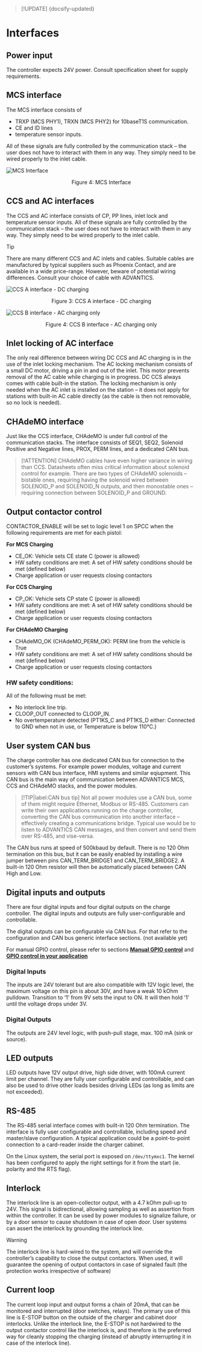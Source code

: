 > [!UPDATE] {docsify-updated}
# Interfaces

## Power input

The controller expects 24V power. Consult specification sheet for supply requirements.

## MCS interface

The MCS interface consists of 
- TRXP (MCS PHY1), TRXN (MCS PHY2) for 10baseT1S communication.
- CE and ID lines
- temperature sensor inputs.

All of these signals are fully controlled by the communication stack – the user does not have to interact with them in any way. They simply need to be wired properly to the inlet cable.

<div class="bigger-300">

![MCS Interface](images/MCS_inlet.svg "MCS Interface")
</div>
<figcaption style="text-align: center">Figure 4: MCS Interface</figcaption>

## CCS and AC interfaces

The CCS and AC interface consists of CP, PP lines, inlet lock and temperature sensor inputs. All of these signals are fully controlled by the communication stack – the user does not have to interact with them in any way. They simply need to be wired properly to the inlet cable.

> [!TIP]
> There are many different CCS and AC inlets and cables. Suitable cables are manufactured by typical suppliers such as Phoenix Contact, and are available in a wide price-range. However, beware of potential wiring differences. Consult your choice of cable with ADVANTICS.

<div class="bigger-300">

![CCS A interface - DC charging](images/ADM-CS-SECC_multipart_CCS_A.svg "CCS A interface - DC charging")
<figcaption style="text-align: center">Figure 3: CCS A interface - DC charging</figcaption>

![CCS B interface - AC charging only](images/ADM-CS-SECC_multipart_CCS_B.svg "CCS B interface - AC charging only")
</div>
<figcaption style="text-align: center">Figure 4: CCS B interface - AC charging only</figcaption>

## Inlet locking of AC interface

The only real difference between wiring DC CCS and AC charging is in the use of the inlet locking mechanism. The AC locking mechanism consists of a small DC motor, driving a pin in and out of the inlet. This motor prevents removal of the AC cable while charging is in progress. DC CCS always comes with cable built-in the station.
The locking mechanism is only needed when the AC inlet is installed on the station – it does not apply for stations with built-in AC cable directly (as the cable is then not removable, so no lock is needed).

## CHAdeMO interface

Just like the CCS interface, CHAdeMO is under full control of the communication stacks. The interface consists of SEQ1, SEQ2, Solenoid Positive and Negative lines, PROX, PERM lines, and a dedicated CAN bus.

> [!ATTENTION]
> CHAdeMO cables have even higher variance in wiring than CCS. Datasheets often miss critical information about solenoid control for example. There are two types of CHAdeMO solenoids – bistable ones, requiring having the solenoid wired between SOLENOID_P and SOLENOID_N outputs, and then monostable ones – requiring connection between SOLENOID_P and GROUND.

## Output contactor control

CONTACTOR_ENABLE will be set to logic level 1 on SPCC when the following requirements are met for each pistol:

**For MCS Charging**
- CE_OK: Vehicle sets CE state C (power is allowed)
- HW safety conditions are met: A set of HW safety conditions should be met (defined below)
- Charge application or user requests closing contactors

**For CCS Charging**
- CP_OK: Vehicle sets CP state C (power is allowed)
- HW safety conditions are met: A set of HW safety conditions should be met (defined below)
- Charge application or user requests closing contactors

**For CHAdeMO Charging**
- CHAdeMO_OK (CHAdeMO_PERM_OK): PERM line from the vehicle is True
- HW safety conditions are met: A set of HW safety conditions should be met (defined below)
- Charge application or user requests closing contactors

### HW safety conditions:
All of the following must be met:

- No interlock line trip.
- CLOOP_OUT connected to CLOOP_IN.
- No overtemperature detected (PT1KS_C and PT1KS_D either: Connected to GND when not in use, or Temperature is below 110°C.)

## User system CAN bus

The charge controller has one dedicated CAN bus for connection to the customer’s systems. For example power modules, voltage and current sensors with CAN bus interface, HMI systems and similar eqiupment. This CAN bus is the main way of communication between ADVANTICS MCS, CCS and CHAdeMO stacks, and the power modules.

> [!TIP|label:CAN bus tip]
> Not all power modules use a CAN bus, some of them might require Ethernet, Modbus or RS-485. Customers can write their own applications running on the charge controller, converting the CAN bus communication into another interface – effectively creating a communications bridge. Typical use would be to listen to ADVANTICS CAN messages, and then convert and send them over RS-485, and vise-versa.

The CAN bus runs at speed of 500kbaud by default. There is no 120 Ohm termination on this bus, but it can be easily enabled by installing a wire jumper between pins CAN_TERM_BRIDGE1 and CAN_TERM_BRIDGE2. A built-in 120 Ohm resistor will then be automatically placed between CAN High and Low.

## Digital inputs and outputs

There are four digital inputs and four digital outputs on the charge controller.
The digital inputs and outputs are fully user-configurable and controllable.

The digital outputs can be configurable via CAN bus. For that refer to the configuration and CAN bus generic interface sections. (not available yet)

For manual GPIO control, please refer to sections [**Manual GPIO control**](charge-controllers/sys3_user/gpios.md#manual_gpio_control) and [**GPIO control in your application**](charge-controllers/sys3_user/gpios.md#gpio_control_in_your_application)

### Digital Inputs
The inputs are 24V tolerant but are also compatible with 12V logic level, the maximum voltage on this pin is about 30V, and have a weak 10 kOhm pulldown.
Transition to ‘1' from 9V sets the input to ON. It will then hold '1’ until the voltage drops under 3V.

### Digital Outputs
The outputs are 24V level logic, with push-pull stage, max. 100 mA (sink or source).

## LED outputs
LED outputs have 12V output drive, high side driver, with 100mA current limit per channel. They are fully user configurable and controllable, and can also be used to drive other loads besides driving LEDs (as long as limits are not exceeded).

## RS-485
The RS-485 serial interface comes with built-in 120 Ohm termination. The interface is fully user configurable and controllable, including speed and master/slave configuration. A typical application could be a point-to-point connection to a card-reader inside the charger cabinet.

On the Linux system, the serial port is exposed on `/dev/ttymxc1`. The kernel has been configured to apply the right settings for it from the start (ie. polarity and the RTS flag).

## Interlock
The interlock line is an open-collector output, with a 4.7 kOhm pull-up to 24V. This signal is bidirectional, allowing sampling as well as assertion from within the controller. It can be used by power modules to signalize failure, or by a door sensor to cause shutdown in case of open door. User systems can assert the interlock by grounding the interlock line.

> [!WARNING]
> The interlock line is hard-wired to the system, and will override the controller’s capability to close the output contactors. When used, it will guarantee the opening of output contactors in case of signaled fault (the protection works irrespective of  software)

## Current loop
The current loop input and output forms a chain of 20mA, that can be monitored and interrupted (door switches, relays). The primary use of this line is E-STOP button on the outside of the charger and cabinet door interlocks. Unlike the interlock line, the E-STOP is not hardwired to the output contactor control like the interlock is, and therefore is the preferred way for cleanly stopping the charging (instead of abruptly interrupting it in case of the interlock line).
